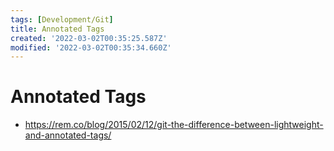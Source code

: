 ```yaml
---
tags: [Development/Git]
title: Annotated Tags
created: '2022-03-02T00:35:25.587Z'
modified: '2022-03-02T00:35:34.660Z'
---
```


# Annotated Tags

* https://rem.co/blog/2015/02/12/git-the-difference-between-lightweight-and-annotated-tags/

